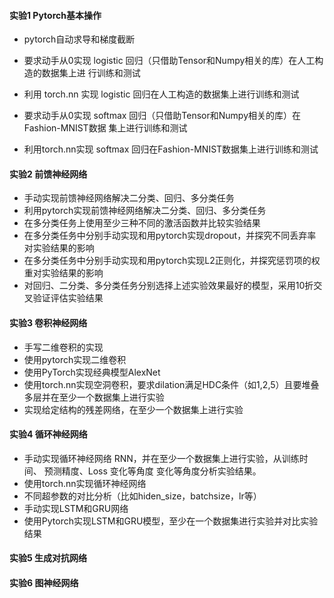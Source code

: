 #### 实验1 Pytorch基本操作

* pytorch自动求导和梯度截断

* 要求动手从0实现 logistic 回归（只借助Tensor和Numpy相关的库）在人工构造的数据集上进 行训练和测试
* 利用 torch.nn 实现 logistic 回归在人工构造的数据集上进行训练和测试
* 要求动手从0实现 softmax 回归（只借助Tensor和Numpy相关的库）在Fashion-MNIST数据 集上进行训练和测试
* 利用torch.nn实现 softmax 回归在Fashion-MNIST数据集上进行训练和测试

#### 实验2 前馈神经网络

* 手动实现前馈神经网络解决二分类、回归、多分类任务
* 利用pytorch实现前馈神经网络解决二分类、回归、多分类任务
* 在多分类任务上使用至少三种不同的激活函数并比较实验结果
* 在多分类任务中分别手动实现和用pytorch实现dropout，并探究不同丢弃率对实验结果的影响
* 在多分类任务中分别手动实现和用pytorch实现L2正则化，并探究惩罚项的权重对实验结果的影响
* 对回归、二分类、多分类任务分别选择上述实验效果最好的模型，采用10折交叉验证评估实验结果

#### 实验3 卷积神经网络

* 手写二维卷积的实现
* 使用pytorch实现二维卷积
* 使用PyTorch实现经典模型AlexNet
* 使用torch.nn实现空洞卷积，要求dilation满足HDC条件（如1,2,5）且要堆叠多层并在至少一个数据集上进行实验
* 实现给定结构的残差网络，在至少一个数据集上进行实验

#### 实验4 循环神经网络

* 手动实现循环神经网络 RNN，并在至少一个数据集上进行实验，从训练时间、 预测精度、Loss 变化等角度 变化等角度分析实验结果。
* 使用torch.nn实现循环神经网络
* 不同超参数的对比分析（比如hiden_size，batchsize，lr等）
* 手动实现LSTM和GRU网络
* 使用Pytorch实现LSTM和GRU模型，至少在一个数据集进行实验并对比实验结果

#### 实验5 生成对抗网络

#### 实验6 图神经网络



